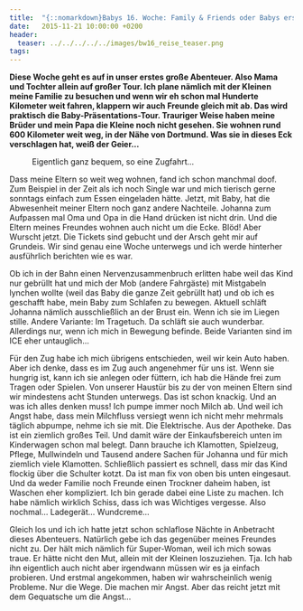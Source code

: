 ```yaml
---
title:  "{::nomarkdown}Babys 16. Woche: Family & Friends oder Babys erste Reise{:/}"
date:   2015-11-21 10:00:00 +0200
header:
  teaser: ../../../../../images/bw16_reise_teaser.png
tags:
---
```

**Diese Woche geht es auf in unser erstes große Abenteuer. Also Mama und Tochter allein auf großer Tour. Ich plane nämlich mit der Kleinen meine Familie zu besuchen und wenn wir eh schon mal Hunderte Kilometer weit fahren, klappern wir auch Freunde gleich mit ab. Das wird praktisch die Baby-Präsentations-Tour. Trauriger Weise haben meine Brüder und mein Papa die Kleine noch nicht gesehen. Sie wohnen rund 600 Kilometer weit weg, in der Nähe von Dortmund. Was sie in dieses Eck verschlagen hat, weiß der Geier…**

<figure>
  <img src="../../../../../images/bw16_reise.jpg" alt="">
  <figcaption>Eigentlich ganz bequem, so eine Zugfahrt...</figcaption>
</figure>

Dass meine Eltern so weit weg wohnen, fand ich schon manchmal doof. Zum Beispiel in der Zeit als ich noch Single war und mich tierisch gerne sonntags einfach zum Essen eingeladen hätte. Jetzt, mit Baby, hat die Abwesenheit meiner Eltern noch ganz andere Nachteile. Johanna zum Aufpassen mal Oma und Opa in die Hand drücken ist nicht drin. Und die Eltern meines Freundes wohnen auch nicht um die Ecke. Blöd! Aber Wurscht jetzt. Die Tickets sind gebucht und der Arsch geht mir auf Grundeis. Wir sind genau eine Woche unterwegs und ich werde hinterher ausführlich berichten wie es war.

Ob ich in der Bahn einen Nervenzusammenbruch erlitten habe weil das Kind nur gebrüllt hat und mich der Mob (andere Fahrgäste) mit Mistgabeln lynchen wollte (weil das Baby die ganze Zeit gebrüllt hat) und ob ich es geschafft habe, mein Baby zum Schlafen zu bewegen. Aktuell schläft Johanna nämlich ausschließlich an der Brust ein. Wenn ich sie im Liegen stille. Andere Variante: Im Tragetuch. Da schläft sie auch wunderbar. Allerdings nur, wenn ich mich in Bewegung befinde. Beide Varianten sind im ICE eher untauglich…

Für den Zug habe ich mich übrigens entschieden, weil wir kein Auto haben. Aber ich denke, dass es im Zug auch angenehmer für uns ist. Wenn sie hungrig ist, kann ich sie anlegen oder füttern, ich hab die Hände frei zum Tragen oder Spielen. Von unserer Haustür bis zu der von meinen Eltern sind wir mindestens acht Stunden unterwegs. Das ist schon knackig. Und an was ich alles denken muss! Ich pumpe immer noch Milch ab. Und weil ich Angst habe, dass mein Milchfluss versiegt wenn ich nicht mehr mehrmals täglich abpumpe, nehme ich sie mit. Die Elektrische. Aus der Apotheke. Das ist ein ziemlich großes Teil. Und damit wäre der Einkaufsbereich unten im Kinderwagen schon mal belegt. Dann brauche ich Klamotten, Spielzeug, Pflege, Mullwindeln und Tausend andere Sachen für Johanna und für mich ziemlich viele Klamotten. Schließlich passiert es schnell, dass mir das Kind flockig über die Schulter kotzt. Da ist man fix von oben bis unten eingesaut. Und da weder Familie noch Freunde einen Trockner daheim haben, ist Waschen eher kompliziert. Ich bin gerade dabei eine Liste zu machen. Ich habe nämlich wirklich Schiss, dass ich was Wichtiges vergesse. Also nochmal… Ladegerät… Wundcreme…

Gleich los und ich ich hatte jetzt schon schlaflose Nächte in Anbetracht dieses Abenteuers. Natürlich gebe ich das gegenüber meines Freundes nicht zu. Der hält mich nämlich für Super-Woman, weil ich mich sowas traue. Er hätte nicht den Mut, allein mit der Kleinen loszuziehen. Tja. Ich hab ihn eigentlich auch nicht aber irgendwann müssen wir es ja einfach probieren. Und erstmal angekommen, haben wir wahrscheinlich wenig Probleme. Nur die Wege. Die machen mir Angst. Aber das reicht jetzt mit dem Gequatsche um die Angst...